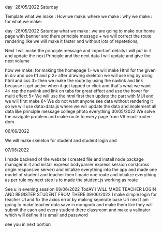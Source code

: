 day -28/05/2022 Saturday

Template 
what we make : 
How we make:
where we make :
why we make :
for what we make:

day -28/05/2022 Saturday
what we make :
we are going to make our home page with banner and there principle message +
we will correct the route rendering like we will make it faster and without lots of repetetions;

Next I will make the principle message and important details I will put in it and update the 
next Principle and the next data I will update and give the next volume 


how we make:
for making the homepage
1> we will make Html for the given in div and use h1 and p 
2> after drawing skeleton we will use img by using html and css
3> then we make the route by using the navlink and link because it get active when it get tapped or click and that's what we want 
4> rap the navlink and link on tabs for great effect and use the hover for multi effect
5> We will use the html first then update the part with MUI and we will first make 
6> We do not want anyone see data without rendering it so we will use data>data.js where we will update the data and implement all data like principle message college photo everything
30/05/2022
We solve the navigate problem and make route to every page from V6 react-router-dom

06/06/2022

We will make skeleton for student and student login and 

07/06/2022

I made backend of the website I created file and install node package manager in it and install express bodyparser express session cors(cross origin responsive server) 
and initalize everything into the app 
and made one model of student and teacher 
then I made one route and intialize everything as per rule my next step is to made the student.js working as route 

See u in evening session
08/06/2022
TodAY i WILL MADE TEACHER LOGIN AND REGISTER STUDENT FROM THERE 
09/06/2022 
I make simple login for teacher UI and fix the axios error by making seperate base Uri next I am going to make teacher data save in mongodb and make them like they will submit the each and every student there classroom 
and make a validator which will define it is email and password 

see you in next portion